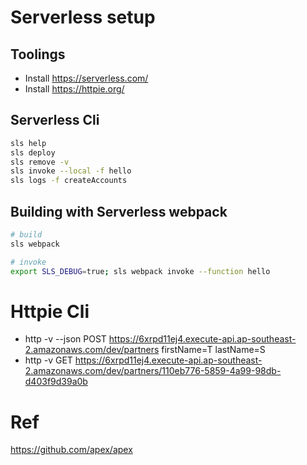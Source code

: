 # Serverless setup

## Toolings
* Install https://serverless.com/
* Install https://httpie.org/

## Serverless Cli
```bash
sls help
sls deploy
sls remove -v
sls invoke --local -f hello
sls logs -f createAccounts
```

## Building with Serverless webpack

```bash
# build
sls webpack

# invoke
export SLS_DEBUG=true; sls webpack invoke --function hello
```

# Httpie Cli
* http -v --json POST https://6xrpd11ej4.execute-api.ap-southeast-2.amazonaws.com/dev/partners firstName=T lastName=S
* http -v GET https://6xrpd11ej4.execute-api.ap-southeast-2.amazonaws.com/dev/partners/110eb776-5859-4a99-98db-d403f9d39a0b

# Ref
https://github.com/apex/apex
